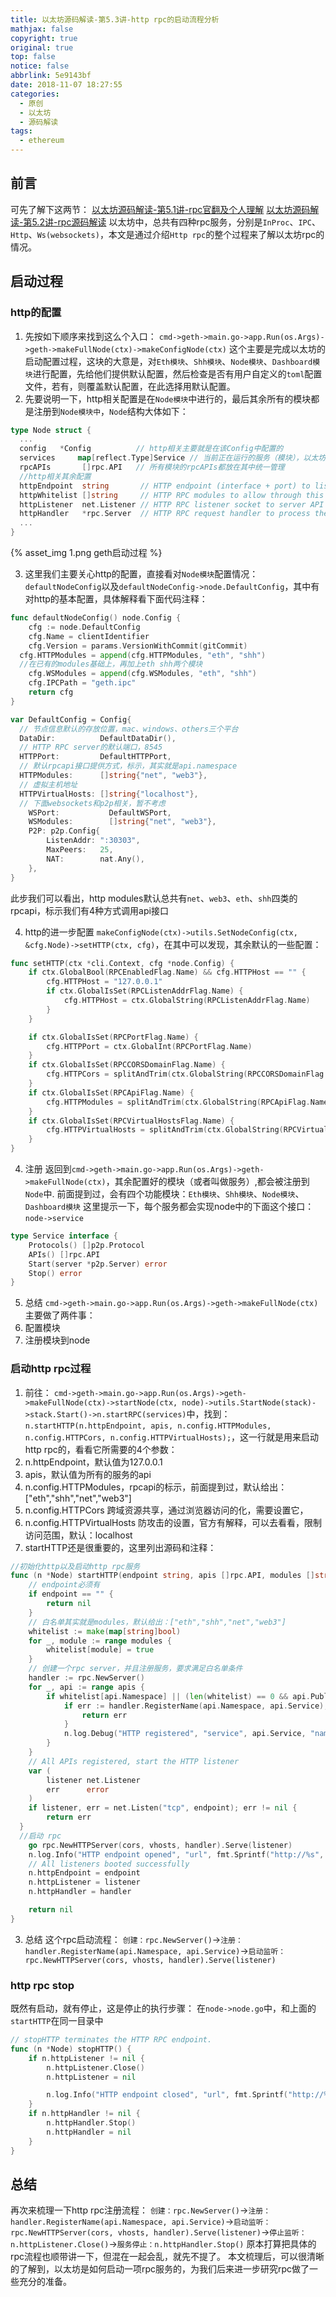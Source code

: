 ```yaml
---
title: 以太坊源码解读-第5.3讲-http rpc的启动流程分析
mathjax: false
copyright: true
original: true
top: false
notice: false
abbrlink: 5e9143bf
date: 2018-11-07 18:27:55
categories:
  - 原创
  - 以太坊
  - 源码解读
tags:
  - ethereum
---
```

## 前言
可先了解下这两节：
[以太坊源码解读-第5.1讲-rpc官翻及个人理解](/articles/25c7447)
[以太坊源码解读-第5.2讲-rpc源码解读](/articles/e10014d8)
以太坊中，总共有四种rpc服务，分别是`InProc`、`IPC`、`Http`、`Ws(websockets)`，本文是通过介绍`Http rpc`的整个过程来了解以太坊rpc的情况。
<!-- more -->

## 启动过程

### http的配置
1. 先按如下顺序来找到这么个入口：
`cmd->geth->main.go->app.Run(os.Args)->geth->makeFullNode(ctx)->makeConfigNode(ctx)`
这个主要是完成以太坊的启动配置过程，这块的大意是，对`Eth模块`、`Shh模块`、`Node模块`、`Dashboard模块`进行配置，先给他们提供默认配置，然后检查是否有用户自定义的`toml`配置文件，若有，则覆盖默认配置，在此选择用默认配置。
2. 先要说明一下，http相关配置是在`Node模块`中进行的，最后其余所有的模块都是注册到`Node模块中`，`Node`结构大体如下：
  ```go
  type Node struct {
    ...
    config   *Config          // http相关主要就是在该Config中配置的
    services     map[reflect.Type]Service // 当前正在运行的服务（模块），以太坊把每个模块的功能都统一成service，然后注册到node.services中
    rpcAPIs       []rpc.API   // 所有模块的rpcAPIs都放在其中统一管理
    //http相关其余配置
    httpEndpoint  string       // HTTP endpoint (interface + port) to listen at (empty = HTTP disabled)
    httpWhitelist []string     // HTTP RPC modules to allow through this endpoint
    httpListener  net.Listener // HTTP RPC listener socket to server API requests
    httpHandler   *rpc.Server  // HTTP RPC request handler to process the API requests
    ...
  }
  ```
  {% asset_img 1.png  geth启动过程 %}

3. 这里我们主要关心http的配置，直接看对`Node模块`配置情况：`defaultNodeConfig`以及`defaultNodeConfig->node.DefaultConfig`，其中有对http的基本配置，具体解释看下面代码注释：
```go
func defaultNodeConfig() node.Config {
	cfg := node.DefaultConfig
	cfg.Name = clientIdentifier
	cfg.Version = params.VersionWithCommit(gitCommit)
  cfg.HTTPModules = append(cfg.HTTPModules, "eth", "shh")
  //在已有的modules基础上，再加上eth shh两个模块
	cfg.WSModules = append(cfg.WSModules, "eth", "shh")
	cfg.IPCPath = "geth.ipc"
	return cfg
}

var DefaultConfig = Config{
  // 节点信息默认的存放位置，mac、windows、others三个平台
  DataDir:          DefaultDataDir(),
  // HTTP RPC server的默认端口，8545
  HTTPPort:         DefaultHTTPPort,
  // 默认rpcapi接口提供方式，标示，其实就是api.namespace
  HTTPModules:      []string{"net", "web3"},
  // 虚拟主机地址
  HTTPVirtualHosts: []string{"localhost"},
  // 下面websockets和p2p相关，暂不考虑
	WSPort:           DefaultWSPort,
	WSModules:        []string{"net", "web3"},
	P2P: p2p.Config{
		ListenAddr: ":30303",
		MaxPeers:   25,
		NAT:        nat.Any(),
	},
}
```
此步我们可以看出，http modules默认总共有`net`、`web3`、`eth`、`shh`四类的rpcapi，标示我们有4种方式调用api接口

4. http的进一步配置
`makeConfigNode(ctx)->utils.SetNodeConfig(ctx, &cfg.Node)->setHTTP(ctx, cfg)`，在其中可以发现，其余默认的一些配置：
```go
func setHTTP(ctx *cli.Context, cfg *node.Config) {
	if ctx.GlobalBool(RPCEnabledFlag.Name) && cfg.HTTPHost == "" {
		cfg.HTTPHost = "127.0.0.1"
		if ctx.GlobalIsSet(RPCListenAddrFlag.Name) {
			cfg.HTTPHost = ctx.GlobalString(RPCListenAddrFlag.Name)
		}
	}

	if ctx.GlobalIsSet(RPCPortFlag.Name) {
		cfg.HTTPPort = ctx.GlobalInt(RPCPortFlag.Name)
	}
	if ctx.GlobalIsSet(RPCCORSDomainFlag.Name) {
		cfg.HTTPCors = splitAndTrim(ctx.GlobalString(RPCCORSDomainFlag.Name))
	}
	if ctx.GlobalIsSet(RPCApiFlag.Name) {
		cfg.HTTPModules = splitAndTrim(ctx.GlobalString(RPCApiFlag.Name))
	}
	if ctx.GlobalIsSet(RPCVirtualHostsFlag.Name) {
		cfg.HTTPVirtualHosts = splitAndTrim(ctx.GlobalString(RPCVirtualHostsFlag.Name))
	}
}
```
4. 注册
返回到`cmd->geth->main.go->app.Run(os.Args)->geth->makeFullNode(ctx)`，其余配置好的模块（或者叫做服务）,都会被注册到`Node`中.
前面提到过，会有四个功能模块：`Eth模块`、`Shh模块`、`Node模块`、`Dashboard模块`
这里提示一下，每个服务都会实现node中的下面这个接口：
`node->service`
```go
type Service interface {   
    Protocols() []p2p.Protocol  
    APIs() []rpc.API  
    Start(server *p2p.Server) error  
    Stop() error  
}
```

5. 总结
`cmd->geth->main.go->app.Run(os.Args)->geth->makeFullNode(ctx)`主要做了两件事：
  1. 配置模块
  2. 注册模块到node

### 启动http rpc过程
1. 前往：
`cmd->geth->main.go->app.Run(os.Args)->geth->makeFullNode(ctx)->startNode(ctx, node)->utils.StartNode(stack)->stack.Start()->n.startRPC(services)`中，找到：
`n.startHTTP(n.httpEndpoint, apis, n.config.HTTPModules, n.config.HTTPCors, n.config.HTTPVirtualHosts);`，这一行就是用来启动http rpc的，看看它所需要的4个参数：
  1. n.httpEndpoint，默认值为127.0.0.1
  2. apis，默认值为所有的服务的api
  3. n.config.HTTPModules，rpcapi的标示，前面提到过，默认给出：["eth","shh","net","web3"]
  4. n.config.HTTPCors 跨域资源共享，通过浏览器访问的化，需要设置它，
  5. n.config.HTTPVirtualHosts 防攻击的设置，官方有解释，可以去看看，限制访问范围，默认：localhost
2. startHTTP还是很重要的，这里列出源码和注释：
```go
//初始化http以及启动http rpc服务
func (n *Node) startHTTP(endpoint string, apis []rpc.API, modules []string, cors []string, vhosts []string) error {
	// endpoint必须有
	if endpoint == "" {
		return nil
	}
	// 白名单其实就是modules，默认给出：["eth","shh","net","web3"]
	whitelist := make(map[string]bool)
	for _, module := range modules {
		whitelist[module] = true
	}
	// 创建一个rpc server，并且注册服务，要求满足白名单条件
	handler := rpc.NewServer()
	for _, api := range apis {
		if whitelist[api.Namespace] || (len(whitelist) == 0 && api.Public) {
			if err := handler.RegisterName(api.Namespace, api.Service); err != nil {
				return err
			}
			n.log.Debug("HTTP registered", "service", api.Service, "namespace", api.Namespace)
		}
	}
	// All APIs registered, start the HTTP listener
	var (
		listener net.Listener
		err      error
	)
	if listener, err = net.Listen("tcp", endpoint); err != nil {
		return err
  }
  //启动 rpc
	go rpc.NewHTTPServer(cors, vhosts, handler).Serve(listener)
	n.log.Info("HTTP endpoint opened", "url", fmt.Sprintf("http://%s", endpoint), "cors", strings.Join(cors, ","), "vhosts", strings.Join(vhosts, ","))
	// All listeners booted successfully
	n.httpEndpoint = endpoint
	n.httpListener = listener
	n.httpHandler = handler

	return nil
}
```
3. 总结
这个rpc启动流程：
`创建：rpc.NewServer()`->`注册：handler.RegisterName(api.Namespace, api.Service)`->`启动监听：rpc.NewHTTPServer(cors, vhosts, handler).Serve(listener)`

### http rpc stop
既然有启动，就有停止，这是停止的执行步骤：
在`node->node.go`中，和上面的`startHTTP`在同一目录中
```go
// stopHTTP terminates the HTTP RPC endpoint.
func (n *Node) stopHTTP() {
	if n.httpListener != nil {
		n.httpListener.Close()
		n.httpListener = nil

		n.log.Info("HTTP endpoint closed", "url", fmt.Sprintf("http://%s", n.httpEndpoint))
	}
	if n.httpHandler != nil {
		n.httpHandler.Stop()
		n.httpHandler = nil
	}
}
```

## 总结
再次来梳理一下http rpc注册流程：
`创建：rpc.NewServer()`->`注册：handler.RegisterName(api.Namespace, api.Service)`->`启动监听：rpc.NewHTTPServer(cors, vhosts, handler).Serve(listener)`->`停止监听：n.httpListener.Close()`->`服务停止：n.httpHandler.Stop()`
原本打算把具体的rpc流程也顺带讲一下，但混在一起会乱，就先不提了。
本文梳理后，可以很清晰的了解到，以太坊是如何启动一项rpc服务的，为我们后来进一步研究rpc做了一些充分的准备。